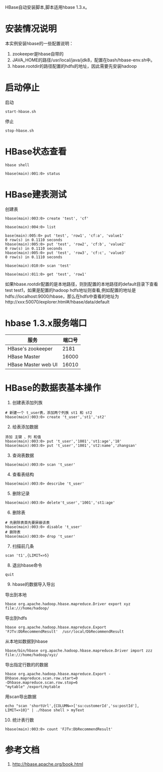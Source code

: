 HBase自动安装脚本,脚本适用hbase 1.3.x。

# 安装情况说明
本实例安装hbase的一些配置说明：
1. zookeeper是hbase自带的
2. JAVA_HOME的路径/usr/local/java/jdk8，配置在bash/hbase-env.sh中。
3. hbase.rootdir的路径配置的hdfs的地址，因此需要先安装hadoop

# 启动停止

启动
```
start-hbase.sh
```
停止
```
stop-hbase.sh
```
# HBase状态查看
```
hbase shell

hbase(main):001:0> status
```
# HBase建表测试
创建表
```
hbase(main):003:0> create 'test', 'cf'

hbase(main):004:0> list

base(main):005:0> put 'test', 'row1', 'cf:a', 'value1'
0 row(s) in 0.1110 seconds
hbase(main):005:0> put 'test', 'row2', 'cf:b', 'value2'
0 row(s) in 0.1110 seconds
hbase(main):005:0> put 'test', 'row3', 'cf:c', 'value3'
0 row(s) in 0.1110 seconds

hbase(main):010:0> scan 'test'

hbase(main):011:0> get 'test', 'row1'
```
如果hbase.rootdir配置的是本地路径，则到配置的本地路径的default目录下查看test test1，如果是配置的hadoop hdfs地址则查看,例如配置的地址是
hdfs://localhost:9000/hbase，那么在hdfs中查看的地址为http://xxx:50070/explorer.html#/hbase/data/default

# hbase 1.3.x服务端口

服务 | 端口号
---|---
HBase's zookeeper | 2181
HBase Master|16000
HBase Master web UI | 16010


# HBase的数据表基本操作
1. 创建表添加列族
```
# 新建一个 t_user表，添加两个列族 st1 和 st2
hbase(main):003:0> create 't_user','st1','st2'
```
2. 给表添加数据
```
添加 主键 、列 和值
hbase(main):003:0> put 't_user','1001','st1:age','18'
hbase(main):003:0> put 't_user','1001','st2:name','zhangsan'
```
3. 查询表数据
```
hbase(main):003:0> scan 't_user'
```
4. 查看表结构
```
hbase(main):003:0> describe 't_user'
```
5. 删除记录
```
hbase(main):003:0> delete't_user','1001','st1:age'
```
6. 删除表
```
# 先删除表首先要屏蔽该表
hbase(main):003:0> disable 't_user'
# 删除表
hbase(main):003:0> drop 't_user'
```
7. 扫描前几条
```
scan 't1',{LIMIT=>5}
```
8. 退出hbase命令
```
quit
```
9. hbase的数据导入导出

导出到本地
```
hbase org.apache.hadoop.hbase.mapreduce.Driver export xyz file:///home/hadoop/

```
导出到hdfs
```
hbase org.apache.hadoop.hbase.mapreduce.Export 'FJTv:DbRecommendResult'  /usr/local/DbRecommendResult
```
从本地如数据到hbase
```
hbase/bin/hbase org.apache.hadoop.hbase.mapreduce.Driver import zzz file:///home/hadoop/xyz/
```
导出指定行数的的数据
```
hbase org.apache.hadoop.hbase.mapreduce.Export -Dhbase.mapreduce.scan.row.start=0 
-Dhbase.mapreduce.scan.row.stop=6 
"mytable" /export/mytable
```

用scan导出数据
```
echo "scan 'shortUrl',{COLUMN=>['su:customerId','su:postId'], LIMIT=>10}" | ./hbase shell > myText
```
10. 统计表行数
```
hbase(main):003:0> count 'FJTv:DbRecommendResult'
```
# 参考文档
1. http://hbase.apache.org/book.html